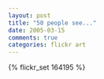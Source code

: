 ```yaml
---
layout: post
title: "50 people see..."
date: 2005-03-15
comments: true
categories: flickr art
---
```

{% flickr_set 164195 %}
